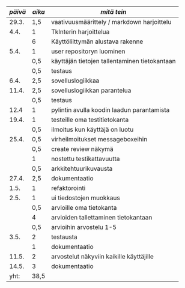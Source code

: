 |*päivä*|*aika* |*mitä tein*                                            |
|-------|-------|-------------------------------------------------------|
| 29.3. |  1,5  |vaativuusmäärittely / markdown harjoittelu             |
|  4.4. |   1   | TkInterin harjoittelua                                |
|       |   6   |Käyttöliittymän alustava rakenne                       |
| 5.4.  |   1   |user repositoryn luominen                              |
|       |  0,5  |käyttäjän tietojen tallentaminen tietokantaan          |
|       |  0,5  | testaus                                               |
| 6.4.  |  2,5  | sovelluslogiikkaa                                     |
| 11.4. |  2,5  | sovelluslogiikkan parantelua                          |
|       |  0,5  | testaus                                               |
| 12.4  |   1   | pylintin avulla koodin laadun parantamista            |
| 19.4. |   1   | testeille oma testitietokanta                         |
|       |  0,5  | ilmoitus kun käyttäjä on luotu                        |
| 25.4. |  0,5  | virheilmoitukset messageboxeihin                      |
|       |  0,5  | create review näkymä                                  |
|       |   1   | nostettu testikattavuutta                             |
|       |  0,5  | arkkitehtuurikuvausta                                 |
| 27.4. |  2,5  | dokumentaatio                                         |
| 1.5.  |   1   | refaktorointi                                         |
| 2.5.  |   1   | ui tiedostojen muokkaus                               |
|       |  0,5  | arvioille oma tietokanta                              |
|       |  4    | arvioiden tallettaminen tietokantaan                  |
|       |  0,5  | arvioihin arvostelu 1-5                               |
| 3.5.  |   2   | testausta                                             |
|       |   1   | dokumentaatio                                         |
| 11.5. |   2   | arvostelut näkyviin kaikille käyttäjille              |
| 14.5. |   3   | dokumentaatio                                         |
| yht:  |  38,5 |                                                       |
